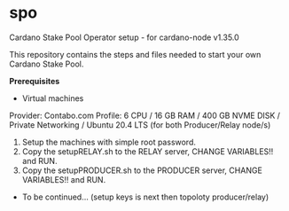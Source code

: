 # spo
Cardano Stake Pool Operator setup - for cardano-node v1.35.0

This repository contains the steps and files needed to start your own Cardano Stake Pool.

<b>Prerequisites</b>

- Virtual machines

Provider: Contabo.com
Profile:  6 CPU / 16 GB RAM / 400 GB NVME DISK / Private Networking / Ubuntu 20.4 LTS (for both Producer/Relay node/s)

1. Setup the machines with simple root password.
2. Copy the setupRELAY.sh to the RELAY server, CHANGE VARIABLES!! and RUN. 
3. Copy the setupPRODUCER.sh to the PRODUCER server, CHANGE VARIABLES!! and RUN.

- To be continued... (setup keys is next then topoloty producer/relay)

